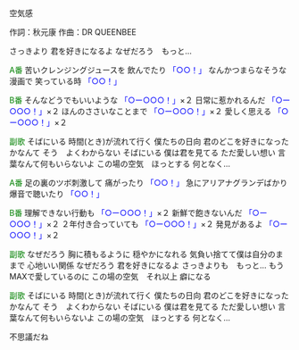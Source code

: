 空気感

作詞：秋元康
作曲：DR QUEENBEE

さっきより
君を好きになるよ
なぜだろう　もっと…

<font color=green>A番</font>
苦いクレンジングジュースを
飲んでたり <font color=blue>「○○！」</font> 
なんかつまらなそうな漫画で
笑っている時 <font color=blue>「○○！」</font> 

<font color=green>B番</font>
そんなどうでもいいような <font color=blue>「○ー○○○！」</font>×２
日常に惹かれるんだ <font color=blue>「○ー○○○！」</font>×２
ほんのささいなことまで <font color=blue>「○ー○○○！」</font>×２
愛しく思える <font color=blue>「○ー○○○！」</font>×２

<font color=green>副歌</font>
そばにいる
時間(とき)が流れて行く
僕たちの日向
君のどこを好きになったかなんて
そう　よくわからない
そばにいる
僕は君を見てる
ただ愛しい想い
言葉なんて何もいらないよ
この場の空気　ほっとする
何となく…

<font color=green>A番</font>
足の裏のツボ刺激して
痛がったり <font color=blue>「○○！」</font> 
急にアリアナグランデばかり
爆音で聴いたり <font color=blue>「○○！」</font> 

<font color=green>B番</font>
理解できない行動も <font color=blue>「○ー○○○！」</font>×２
新鮮で飽きないんだ <font color=blue>「○ー○○○！」</font>×２
２年付き合っていても <font color=blue>「○ー○○○！」</font>×２
発見があるよ <font color=blue>「○ー○○○！」</font>×２

<font color=green>副歌</font>
なぜだろう
胸に積もるように
穏やかになれる
気負い捨てて僕は自分のままで
心地いい関係
なぜだろう
君を好きになるよ
さっきよりも　もっと…
もうMAXで愛しているのに
この場の空気　それ以上
癖になる

<font color=green>副歌</font>
そばにいる
時間(とき)が流れて行く
僕たちの日向
君のどこを好きになったかなんて
そう　よくわからない
そばにいる
僕は君を見てる
ただ愛しい想い
言葉なんて何もいらないよ
この場の空気　ほっとする
何となく…

不思議だね
